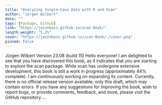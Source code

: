 ```yaml
---
title: "Analyzing Single-Case Data with R and Scan"
author: "Jürgen Wilbert"
date: ""
tags: [Package, Github]
link: "https://jazznbass.github.io/scan-Book/"
length_weight: "5.2%"
cover: "https://jazznbass.github.io/scan-Book/./cover.png"
pinned: false
---
```


Jürgen Wilbert Version 23.08 (build 15) Hello everyone! I am delighted to see that you have discovered this book, as it indicates that you are starting to explore the scan package. While scan has undergone extensive development, this book is still a work in progress (approximately 44% complete). I am continuously working on expanding its content. Currently, there is no official release version available; only this draft, which may contain errors. If you have any suggestions for improving the book, wish to report bugs, or provide comments, feedback, and more, please visit the GitHub repository  ...
